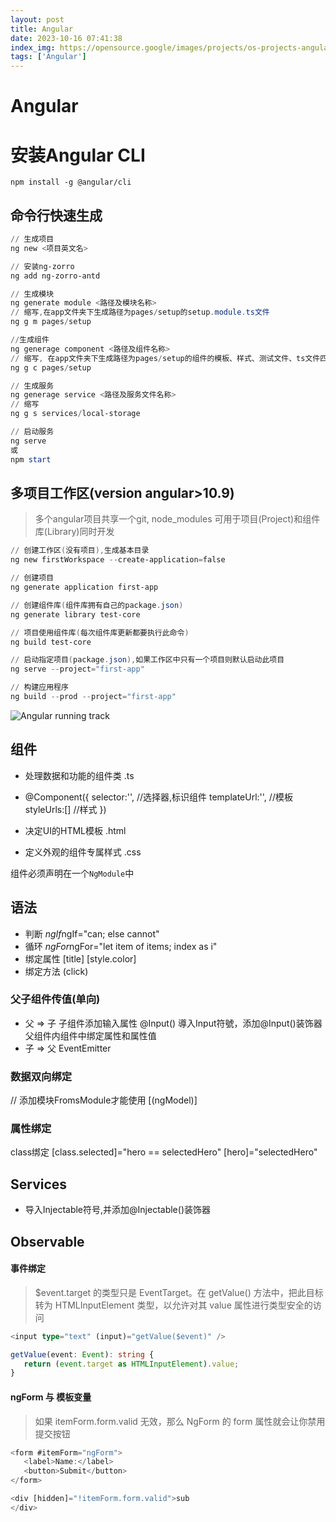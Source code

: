 ```yaml
---
layout: post
title: Angular
date: 2023-10-16 07:41:38
index_img: https://opensource.google/images/projects/os-projects-angular_thumbnail.png
tags: ['Angular']
---
```


# Angular

# 安装Angular CLI
`npm install -g @angular/cli`

## 命令行快速生成

```powershell
// 生成项目
ng new <项目英文名>

// 安装ng-zorro
ng add ng-zorro-antd

// 生成模块
ng generate module <路径及模块名称>
// 缩写,在app文件夹下生成路径为pages/setup的setup.module.ts文件
ng g m pages/setup

//生成组件
ng generage component <路径及组件名称>
// 缩写, 在app文件夹下生成路径为pages/setup的组件的模板、样式、测试文件、ts文件四个文件
ng g c pages/setup

// 生成服务
ng generage service <路径及服务文件名称>
// 缩写
ng g s services/local-storage

// 启动服务
ng serve 
或
npm start 
```

## 多项目工作区(version angular>10.9)
> 多个angular项目共享一个git, node_modules 可用于项目(Project)和组件库(Library)同时开发

```powershell
// 创建工作区(没有项目),生成基本目录
ng new firstWorkspace --create-application=false

// 创建项目
ng generate application first-app

// 创建组件库(组件库拥有自己的package.json)
ng generate library test-core

// 项目使用组件库(每次组件库更新都要执行此命令)
ng build test-core

// 启动指定项目(package.json),如果工作区中只有一个项目则默认启动此项目
ng serve --project="first-app"

// 构建应用程序
ng build --prod --project="first-app"
```

![Angular running track](https://www.runoob.com/wp-content/uploads/2016/09/overview2.png)

## 组件

- 处理数据和功能的组件类 .ts

- @Component({
   selector:'',  //选择器,标识组件
   templateUrl:'', //模板
   styleUrls:[] //样式
  })

- 决定UI的HTML模板 .html
- 定义外观的组件专属样式 .css

 组件必须声明在一个`NgModule`中

## 语法

- 判断 *ngIf*ngIf="can; else cannot"
- 循环 *ngFor*ngFor="let item of items; index as i"
- 绑定属性 [title] [style.color]
- 绑定方法 (click)

### 父子组件传值(单向)

- 父 => 子
    子组件添加输入属性 @Input()  導入Input符號，添加@Input()装饰器
    父组件内组件中绑定属性和属性值
- 子 => 父
    EventEmitter

### 数据双向绑定

// 添加模块FromsModule才能使用
[(ngModel)]

### 属性绑定

  class绑定 [class.selected]="hero == selectedHero"
  [hero]="selectedHero"

## Services

- 导入Injectable符号,并添加@Injectable()装饰器

## Observable

#### 事件绑定

> $event.target 的类型只是 EventTarget。在 getValue() 方法中，把此目标转为 HTMLInputElement 类型，以允许对其 value 属性进行类型安全的访问

```ts
<input type="text" (input)="getValue($event)" />

getValue(event: Event): string {
   return (event.target as HTMLInputElement).value;
}
```

#### ngForm 与 模板变量

> 如果 itemForm.form.valid 无效，那么 NgForm 的 form 属性就会让你禁用提交按钮

```ts
<form #itemForm="ngForm">
   <label>Name:</label>
   <button>Submit</button>
</form>

<div [hidden]="!itemForm.form.valid">sub
</div>
```
